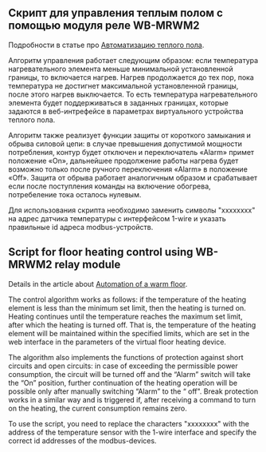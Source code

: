 ## Скрипт для управления теплым полом с помощью модуля реле WB-MRWM2

Подробности в статье про [Автоматизацию теплого пола](https://wirenboard.com/ru/pages/floor_heating_control/).

Алгоритм управления работает следующим образом: если температура нагревательного элемента меньше минимальной установленной границы, то включается нагрев. Нагрев продолжается до тех пор, пока температура не достигнет максимальной установленной границы, после этого нагрев выключается. То есть температура нагревательного элемента будет поддерживаться в заданных границах, которые задаются в веб-интрефейсе в параметрах виртуального устройства теплого пола.

Алгоритм также реализует функции защиты от короткого замыкания и обрыва силовой цепи: в случае превышения допустимой мощности потребления, контур будет отключен и переключатель «Alarm» примет положение «On», дальнейшее продолжение работы нагрева будет возможно только после ручного переключения «Alarm» в положение «Off». Защита от обрыва работает аналогичным образом и срабатывает если после поступления команды на включение обогрева, потребеление тока осталось нулевым.

Для использования скрипта необходимо заменить символы "xxxxxxxx" на адрес датчика температуры с интерфейсом 1-wire и указать правильные id адреса modbus-устройств.

## Script for floor heating control using WB-MRWM2 relay module

Details in the article about [Automation of a warm floor](https://wirenboard.com/ru/pages/floor_heating_control/).

The control algorithm works as follows: if the temperature of the heating element is less than the minimum set limit, then the heating is turned on. Heating continues until the temperature reaches the maximum set limit, after which the heating is turned off. That is, the temperature of the heating element will be maintained within the specified limits, which are set in the web interface in the parameters of the virtual floor heating device.

The algorithm also implements the functions of protection against short circuits and open circuits: in case of exceeding the permissible power consumption, the circuit will be turned off and the “Alarm” switch will take the “On” position, further continuation of the heating operation will be possible only after manually switching “Alarm” to the “ off". Break protection works in a similar way and is triggered if, after receiving a command to turn on the heating, the current consumption remains zero.

To use the script, you need to replace the characters "xxxxxxxx" with the address of the temperature sensor with the 1-wire interface and specify the correct id addresses of the modbus-devices.
